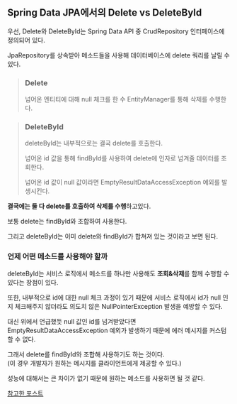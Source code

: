 ## Spring Data JPA에서의 Delete vs DeleteById
우선, Delete와 DeleteById는 Spring Data API 중 CrudRepository 인터페이스에 정의되어 있다.

JpaRepository를 상속받아 메소드들을 사용해 데이터베이스에 delete 쿼리를 날릴 수 있다.

> ### Delete
> 넘어온 엔티티에 대해 null 체크를 한 수 EntityManager를 통해 삭제를 수행한다.

> ### DeleteById
> deleteById는 내부적으로는 결국 delete를 호출한다.
>
> 넘어온 id 값을 통해 findById를 사용하여 delete에 인자로 넘겨줄 데이터를 조회한다.
>
> 넘어온 id 값이 null 값이라면 EmptyResultDataAccessException 예외를 발생시킨다.


**결국에는 둘 다 delete를 호출하여 삭제를 수행**하고있다.

보통 delete는 findById와 조합하여 사용한다.

그리고 deleteById는 이미 delete와 findById가 합쳐져 있는 것이라고 보면 된다.

### 언제 어떤 메소드를 사용해야 할까  
deleteById는 서비스 로직에서 메소드를 하나만 사용해도 **조회&삭제**를 함께 수행할 수 있다는 장점이 있다. 

또한, 내부적으로 id에 대한 null 체크 과정이 있기 때문에 서비스 로직에서 id가 null 인지 체크해주지 않더라도 의도치 않은 NullPointerException 발생을 예방할 수 있다.

대신 위에서 언급했듯 null 값인 id를 넘겨받았다면 EmptyResultDataAccessException 예외가 발생하기 때문에 에러 메시지를 커스텀할 수 없다.

그래서 delete를 findById와 조합해 사용하기도 하는 것이다.  
(이 경우 개발자가 원하는 메시지를 클라이언트에게 제공할 수 있다.)

성능에 대해서는 큰 차이가 없기 때문에 원하는 메소드를 사용하면 될 것 같다.

[참고한 포스트](https://hwanchang.tistory.com/7)
